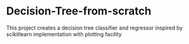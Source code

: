 # Decision-Tree-from-scratch
This project creates a decision tree classifier and regressor inspired by scikitlearn implementation with plotting facility
